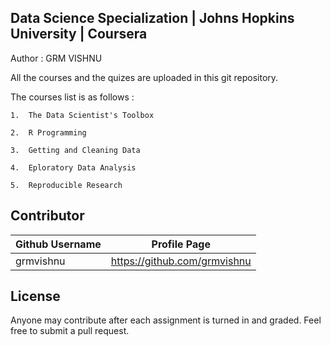 ## Data Science Specialization | Johns Hopkins University | Coursera

Author : GRM VISHNU

All the courses and the quizes are uploaded in this git repository.

The courses list is as follows :

    1.  The Data Scientist's Toolbox
    
    2.  R Programming
    
    3.  Getting and Cleaning Data
    
    4.  Eploratory Data Analysis
    
    5.  Reproducible Research

## Contributor 

| Github Username | Profile Page |
|-----------------|--------------|
| grmvishnu       | https://github.com/grmvishnu |

## License

Anyone may contribute after each assignment is turned in and graded. Feel free to submit a pull request.
